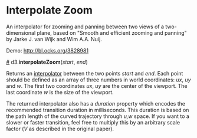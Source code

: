 # Interpolate Zoom

An interpolator for zooming and panning between two views of a two-dimensional plane, based on "Smooth and efficient zooming and panning" by Jarke J. van Wijk and Wim A.A. Nuij.

Demo: <http://bl.ocks.org/3828981>

<a name="interpolateZoom" href="#interpolateZoom">#</a> d3.**interpolateZoom**(*start*, *end*)

Returns an [interpolator](https://github.com/mbostock/d3/wiki/Transitions#wiki-_interpolate) between the two points *start* and *end*. Each point should be defined as an array of three numbers in world coordinates: *ux*, *uy* and *w*. The first two coordinates *ux*, *uy* are the center of the viewport. The last coordinate *w* is the size of the viewport.

The returned interpolator also has a *duration* property which encodes the recommended transition duration in milliseconds. This duration is based on the path length of the curved trajectory through *u,w* space. If you want to a slower or faster transition, feel free to multiply this by an arbitrary scale factor (*V* as described in the original paper).
